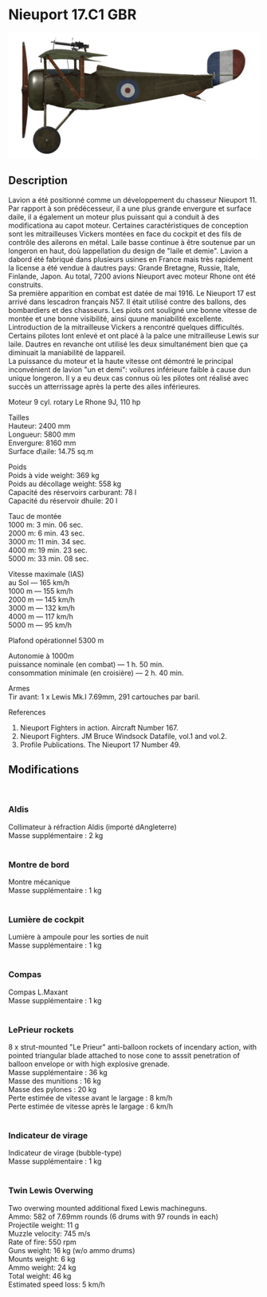 # Nieuport 17.C1 GBR  
  
![nieuport17gbr](../images/nieuport17gbr.png)  
  
## Description  
  
Lavion a été positionné comme un développement du chasseur Nieuport 11. Par rapport à son prédécesseur, il a une plus grande envergure et surface daile, il a également un moteur plus puissant qui a conduit à des modificationa au capot moteur. Certaines caractéristiques de conception sont les mitrailleuses Vickers montées en face du cockpit et des fils de contrôle des ailerons en métal. Laile basse continue à être soutenue par un longeron en haut, doù lappellation du design de  "laile et demie". Lavion a dabord été fabriqué dans plusieurs usines en France mais très rapidement la license a été vendue à dautres pays: Grande Bretagne, Russie, Itale, Finlande, Japon. Au total, 7200 avions Nieuport avec moteur Rhone ont été construits.  
Sa première apparition en combat est datée de mai 1916. Le Nieuport 17 est arrivé dans lescadron français N57. Il était utilisé contre des ballons, des bombardiers et des chasseurs. Les piots ont souligné une bonne vitesse de montée et une bonne visibilité, ainsi quune maniabilité excellente. Lintroduction de la mitrailleuse Vickers a rencontré quelques difficultés. Certains pilotes lont enlevé et ont placé à la palce une mitrailleuse Lewis sur laile. Dautres en revanche ont utilisé les deux simultanément bien que ça diminuait la maniabilité de lappareil.  
La puissance du moteur et la haute vitesse ont démontré le principal inconvénient de lavion "un et demi": voilures inférieure faible à cause dun unique longeron. Il y a eu deux cas connus où les pilotes ont réalisé avec succès un atterrissage après la perte des ailes inférieures.  
  
Moteur 9 cyl. rotary Le Rhone 9J, 110 hp  
  
Tailles  
Hauteur: 2400 mm  
Longueur: 5800 mm  
Envergure: 8160 mm  
Surface d\aile: 14.75 sq.m  
  
Poids  
Poids à vide weight: 369 kg  
Poids au décollage weight: 558 kg  
Capacité des réservoirs carburant: 78 l  
Capacité du réservoir dhuile: 20 l  
  
Tauc de montée  
1000 m:  3 min. 06 sec.  
2000 m:  6 min. 43 sec.  
3000 m: 11 min. 34 sec.  
4000 m: 19 min. 23 sec.  
5000 m: 33 min. 08 sec.  
  
Vitesse maximale (IAS)  
au Sol — 165 km/h  
1000 m — 155 km/h  
2000 m — 145 km/h  
3000 m — 132 km/h  
4000 m — 117 km/h  
5000 m —  95 km/h  
  
Plafond opérationnel 5300 m  
  
Autonomie à 1000m  
puissance nominale (en combat) — 1 h. 50 min.  
consommation minimale (en croisière) — 2 h. 40 min.  
  
Armes  
Tir avant: 1 х Lewis Mk.I 7.69mm, 291 cartouches par baril.  
  
References  
1) Nieuport Fighters in action. Aircraft Number 167.  
2) Nieuport Fighters. JM Bruce Windsock Datafile, vol.1 and vol.2.  
3) Profile Publications. The Nieuport 17 Number 49.  
  
## Modifications  
  ﻿
  
### Aldis  
  
Collimateur à réfraction Aldis (importé dAngleterre)  
Masse supplémentaire : 2 kg  
  ﻿
  
### Montre de bord  
  
Montre mécanique  
Masse supplémentaire : 1 kg  
  ﻿
  
### Lumière de cockpit  
  
Lumière à ampoule pour les sorties de nuit  
Masse supplémentaire : 1 kg  
  ﻿
  
### Compas  
  
Compas L.Maxant  
Masse supplémentaire : 1 kg  
  ﻿
  
### LePrieur rockets  
  
8 x strut-mounted "Le Prieur" anti-balloon rockets of incendary action, with pointed triangular blade attached to nose cone to asssit penetration of balloon envelope or with high explosive grenade.  
Masse supplémentaire : 36 kg  
Masse des munitions : 16 kg  
Masse des pylones : 20 kg  
Perte estimée de vitesse avant le largage : 8 km/h  
Perte estimée de vitesse après le largage : 6 km/h  
  ﻿
  
### Indicateur de virage  
  
Indicateur de virage (bubble-type)  
Masse supplémentaire : 1 kg  
  ﻿
  
### Twin Lewis Overwing  
  
Two overwing mounted additional fixed Lewis machineguns.  
Ammo: 582 of 7.69mm rounds (6 drums with 97 rounds in each)  
Projectile weight: 11 g  
Muzzle velocity: 745 m/s  
Rate of fire: 550 rpm  
Guns weight: 16 kg (w/o ammo drums)  
Mounts weight: 6 kg  
Ammo weight: 24 kg  
Total weight: 46 kg  
Estimated speed loss: 5 km/h  